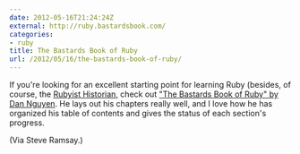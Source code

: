```yaml
---
date: 2012-05-16T21:24:24Z
external: http://ruby.bastardsbook.com/
categories:
- ruby
title: The Bastards Book of Ruby
url: /2012/05/16/the-bastards-book-of-ruby/
---
```


If you're looking for an excellent starting point for learning Ruby (besides, of course, the [Rubyist Historian](http://www.jasonheppler.org/2010/12/10/the-rubyist-historian-the-series.html), check out ["The Bastards Book of Ruby" by Dan Nguyen](http://ruby.bastardsbook.com/). He lays out his chapters really well, and I love how he has organized his table of contents and gives the status of each section's progress.

(Via Steve Ramsay.)
